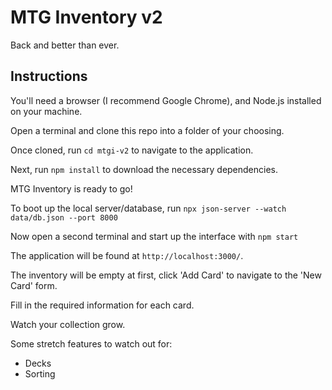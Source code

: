 # MTG Inventory v2

Back and better than ever.

## Instructions

You'll need a browser (I recommend Google Chrome), and Node.js installed on your machine.

Open a terminal and clone this repo into a folder of your choosing.

Once cloned, run `cd mtgi-v2` to navigate to the application.

Next, run `npm install` to download the necessary dependencies.

MTG Inventory is ready to go!

To boot up the local server/database, run `npx json-server --watch data/db.json --port 8000`

Now open a second terminal and start up the interface with `npm start`

The application will be found at `http://localhost:3000/`.

The inventory will be empty at first, click 'Add Card' to navigate to the 'New Card' form.

Fill in the required information for each card.

Watch your collection grow.

Some stretch features to watch out for:

- Decks
- Sorting
